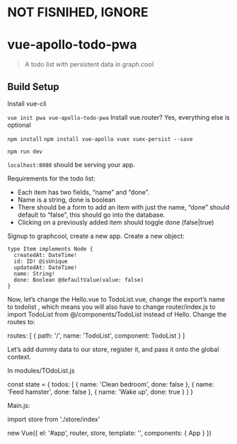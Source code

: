 # NOT FISNIHED, IGNORE
# vue-apollo-todo-pwa

> A todo list with persistent data in graph.cool

## Build Setup

Install vue-cli

`vue init pwa vue-apollo-todo-pwa`
Install vue.router? Yes, everything else is optional

`npm install`
`npm install vue-apollo vuex vuex-persist --save`

`npm run dev`

`localhost:8080` should be serving your app.

Requirements for the todo list:

 - Each item has two fields, “name” and “done”.
 - Name is a string, done is boolean
 - There should be a form to add an item with just the name, “done” should default to “false”, this should go into the database.
 - Clicking on a previously added item should toggle done (false|true)

Signup to graphcool, create a new app.
Create a new object:

```
type Item implements Node {
  createdAt: DateTime!
  id: ID! @isUnique
  updatedAt: DateTime!
  name: String!
  done: Boolean @defaultValue(value: false)
}
```

Now, let’s change the Hello.vue to TodoList.vue, change the export’s name to todolist , which means you will also have to change router/index.js to import TodoList from @/components/TodoList instead of Hello. Change the routes to:

routes: [
    {
      path: '/',
      name: 'TodoList',
      component: TodoList
    }
  ]

Let’s add dummy data to our store, register it, and pass it onto the global context.

In modules/TOdoList.js

const state = {
  todos: [
    { name: 'Clean bedroom', done: false },
    { name: 'Feed hamster', done: false },
    { name: 'Wake up', done: true }
  ]
}

Main.js:

import store from './store/index'

new Vue({
  el: '#app',
  router,
  store,
  template: '<App/>',
  components: { App }
})
